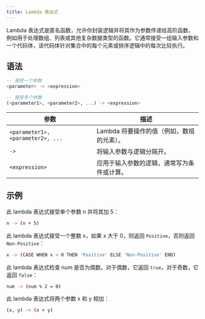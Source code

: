 ```yaml
---
title: Lambda 表达式
---
```


Lambda 表达式是匿名函数，允许你封装逻辑并将其作为参数传递给高阶函数，例如用于处理数组、列表或其他复杂数据类型的函数。它通常接受一组输入参数和一个代码体，该代码体针对集合中的每个元素或排序逻辑中的每次比较执行。

## 语法

```sql
-- 接受一个参数
<parameter> -> <expression>

-- 接受多个参数
(<parameter1>, <parameter2>, ...) -> <expression>
```

| 参数                         | 描述                                                                                    |
|-----------------------------------|------------------------------------------------------------------------------------------------|
| `<parameter1>, <parameter2>, ...` | Lambda 将要操作的值（例如，数组的元素）。                           |
| `->`                              | 将输入参数与逻辑分隔开。                                                 |
| `<expression>`                    | 应用于输入参数的逻辑，通常写为条件或计算。 |

## 示例

此 lambda 表达式接受单个参数 n 并将其加 5：

```bash
n -> (n + 5)
```

此 lambda 表达式接受一个整数 x，如果 x 大于 0，则返回 `Positive`，否则返回 `Non-Positive`：

```bash
x -> (CASE WHEN x > 0 THEN 'Positive' ELSE 'Non-Positive' END)
```

此 lambda 表达式检查 num 是否为偶数。对于偶数，它返回 `true`，对于奇数，它返回 `false`：

```bash
num -> (num % 2 = 0)
```

此 lambda 表达式将两个参数 x 和 y 相加：

```bash
(x, y) -> (x + y)
```